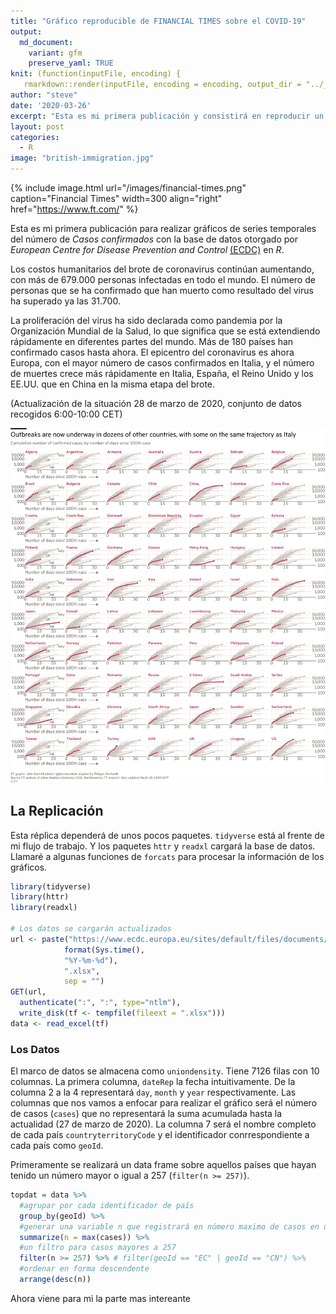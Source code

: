 ```yaml
---
title: "Gráfico reproducible de FINANCIAL TIMES sobre el COVID-19"
output:
  md_document:
    variant: gfm
    preserve_yaml: TRUE
knit: (function(inputFile, encoding) {
   rmarkdown::render(inputFile, encoding = encoding, output_dir = "../_posts") })
author: "steve"
date: '2020-03-26'
excerpt: "Esta es mi primera publicación y consistirá en reproducir un gráfico de FINANCIAL TIMES sobre la propagación del COVID-19."
layout: post
categories:
  - R
image: "british-immigration.jpg"
---
```


{% include image.html url="/images/financial-times.png" caption="Financial Times" width=300 align="right" href="https://www.ft.com/" %}

Esta es mi primera publicación para realizar gráficos de series temporales del número de *Casos confirmados* con la base de datos otorgado por *European Centre for Disease Prevention and Control* [(ECDC)](https://www.ecdc.europa.eu/en) en *R*.

Los costos humanitarios del brote de coronavirus continúan aumentando, con más de 679.000 personas infectadas en todo el mundo. El número de personas que se ha confirmado que han muerto como resultado del virus ha superado ya las 31.700. 

La proliferación del virus ha sido declarada como pandemia por la Organización Mundial de la Salud, lo que significa que se está extendiendo rápidamente en diferentes partes del mundo. Más de 180 países han confirmado casos hasta ahora. El epicentro del coronavirus es ahora Europa, con el mayor número de casos confirmados en Italia, y el número de muertes crece más rápidamente en Italia, España, el Reino Unido y los EE.UU. que en China en la misma etapa del brote.

(Actualización de la situación 28 de marzo de 2020, conjunto de datos recogidos 6:00-10:00 CET)

![FT covid-19](/images/ft-facet-wrap.png)

## La Replicación

Esta réplica dependerá de unos pocos paquetes. `tidyverse` está al frente de mi flujo de trabajo. Y los paquetes `httr` y `readxl` cargará la base de datos. Llamaré a algunas funciones de `forcats` para procesar la información de los gráficos.

```r
library(tidyverse)
library(httr)
library(readxl)

# Los datos se cargarán actualizados
url <- paste("https://www.ecdc.europa.eu/sites/default/files/documents/COVID-19-geographic-disbtribution-worldwide-",
            format(Sys.time(),
            "%Y-%m-%d"),
            ".xlsx",
            sep = "")
GET(url,
  authenticate(":", ":", type="ntlm"),
  write_disk(tf <- tempfile(fileext = ".xlsx")))
data <- read_excel(tf)
```

### Los Datos

El marco de datos se almacena como `uniondensity`. Tiene 7126 filas con 10 columnas. La primera columna, `dateRep` la fecha intuitivamente. De la columna 2 a la 4 representará `day`, `month` y `year` respectivamente. Las columnas que nos vamos a enfocar para realizar el gráfico será el número de casos (`cases`) que no representará la suma acumulada hasta la actualidad (27 de marzo de 2020). La columna 7 será el nombre completo de cada país `countryterritoryCode` y el identificador conrrespondiente a cada país como `geoId`.

Primeramente se realizará un data frame sobre aquellos países que hayan tenido un número mayor o igual a 257 (`filter(n >= 257)`).

```r
topdat = data %>%
  #agrupar por cada identificador de país
  group_by(geoId) %>%
  #generar una variable n que registrará en número maximo de casos en un día para todos los países
  summarize(n = max(cases)) %>%
  #un filtro para casos mayores a 257
  filter(n >= 257) %>% # filter(geoId == "EC" | geoId == "CN") %>%
  #ordenar en forma descendente
  arrange(desc(n))
```
Ahora viene para mi la parte mas intereante
